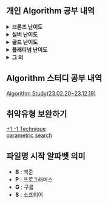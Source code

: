 ## 개인 Algorithm 공부 내역
<details>
<summary> <b>브론즈 난이도</b> </summary>

|                                    문제명(링크)                                     | 난이도 |           유형           |                           비고                           |
|:------------------------------------------------------------------------------:|:---:|:----------------------:|:------------------------------------------------------:|
|              [최대공약수와 최소공배수](https://www.acmicpc.net/problem/2609)              | B1  |           수학           |      [대회 문제](https://www.acmicpc.net/category/74)      |
|                   [평균](https://www.acmicpc.net/problem/1546)                   | B1  |        수학, 사칙연산        |                                                        |
|             [Slice String](https://www.acmicpc.net/problem/30034)              | B1  |     구현, 자료 구조, 문자열     | [대회 문제](https://www.acmicpc.net/category/detail/3910)  |
|                 [단어 공부](https://www.acmicpc.net/problem/1157)                  | B1  |        구현, 문자열         |                                                        |
|              [달팽이는 올라가고 싶다](https://www.acmicpc.net/problem/2869)              | B1  |           수학           |  [대회 문제](https://www.acmicpc.net/category/detail/76)   |
|               [부녀회장이 될테야](https://www.acmicpc.net/problem/2775)                | B1  |       수학, 구현, DP       |                                                        |
|              [소수가 아닌 수 2](https://www.acmicpc.net/problem/29196)               | B1  |        수학, 애드 혹        | [대회 문제](https://www.acmicpc.net/category/detail/3769)  |
|             [3단 초콜릿 아이스크림](https://www.acmicpc.net/problem/28255)              | B1  |        구현, 문자열         | [대회 문제](https://www.acmicpc.net/category/detail/3610)  |
|                  [컵홀더](https://www.acmicpc.net/problem/2810)                   | B1  |      구현, 그리디, 문자열      |  [대회 문제](https://www.acmicpc.net/category/detail/71)   |
|                 [팰린드롬수](https://www.acmicpc.net/problem/1259)                  | B1  |        구현, 문자열         | [대회 문제](https://www.acmicpc.net/category/detail/1142)  |
|          [Odd Man Out (Small)](https://www.acmicpc.net/problem/12595)          | B1  |  자료 구조, 해시를 사용한 집합과 맵  | [대회 문제](https://www.acmicpc.net/category/detail/1698)  |
|              [Stump Speech](https://www.acmicpc.net/problem/5195)              | B1  |        구현, 문자열         |  [대회 문제](https://www.acmicpc.net/category/detail/442)  |
|                   [뚊](https://www.acmicpc.net/problem/11383)                   | B1  |        구현, 문자열         | [대회 문제](https://www.acmicpc.net/category/detail/1406)  |
|              [한조서열정리하고옴ㅋㅋ](https://www.acmicpc.net/problem/14659)              | B1  |          그리디           |     [대회 문제](https://www.acmicpc.net/problem/14659)     |
|            [Favorite Number](https://www.acmicpc.net/problem/10570)            | B1  |           구현           |     [대회 문제](https://www.acmicpc.net/category/808)      |
|               [FizzBuzz](https://www.acmicpc.net/problem/28702)                | B1  |           구현           | [대회 문제](https://www.acmicpc.net/category/detail/3707)  |
|                [Hashing](https://www.acmicpc.net/problem/15829)                | B2  |      구현, 문자열, 해싱       |     [대회 문제](https://www.acmicpc.net/category/701)      |
|                 [OX 퀴즈](https://www.acmicpc.net/problem/8958)                  | B2  |        구현, 문자열         | [대회 문제](https://www.acmicpc.net/category/detail/1067)  |
|           [Union Maplestory](https://www.acmicpc.net/problem/28455)            | B2  |         구현, 정렬         | [대회 문제](https://www.acmicpc.net/category/detail/3675)  |
|                 [TV 크기](https://www.acmicpc.net/problem/1297)                  | B2  |     기하학, 피타고라스 정리      |                                                        |
|                 [단어의 개수](https://www.acmicpc.net/problem/1152)                 | B2  |        구현, 문자열         |                                                        |
|                  [거스름돈](https://www.acmicpc.net/problem/5585)                  | B2  |          그리디           |  [대회 문제](https://www.acmicpc.net/category/detail/553)  |
|               [럭키 스트레이트](https://www.acmicpc.net/problem/18406)                | B2  |        구현, 문자열         |                                                        |
|                 [모스 부호](https://www.acmicpc.net/problem/29701)                 | B2  |   구현, 자료 구조, 문자열, 해시   | [대회 문제](https://www.acmicpc.net/category/detail/3867)  |
|                 [문자열 반복](https://www.acmicpc.net/problem/2675)                 | B2  |        구현, 문자열         |   [대회 문제](https://www.acmicpc.net/category/detail/5)   |
|                   [벌집](https://www.acmicpc.net/problem/2292)                   | B2  |           수학           | [대회 문제](https://www.acmicpc.net/category/detail/1089)  |
|                  [분해합](https://www.acmicpc.net/problem/2231)                   | B2  |         완전 탐색          | [대회 문제](https://www.acmicpc.net/category/detail/1067)  |
|                  [블랙잭](https://www.acmicpc.net/problem/2798)                   | B2  |         완전 탐색          |  [대회 문제](https://www.acmicpc.net/category/detail/73)   |
|                   [상수](https://www.acmicpc.net/problem/2908)                   | B2  |         수학, 구현         |  [대회 문제](https://www.acmicpc.net/category/detail/85)   |
|                 [소수 찾기](https://www.acmicpc.net/problem/1978)                  | B2  |     수학, 정수론, 소수 판정     |                                                        |
|                 [숫자의 갯수](https://www.acmicpc.net/problem/2577)                 | B2  |      수학, 구현, 사칙연산      |      [대회 문제](https://www.acmicpc.net/category/70)      |
|                 [시험 감독](https://www.acmicpc.net/problem/13458)                 | B2  |        수학, 사칙연산        |                                                        |
|                [알파벳 찾기](https://www.acmicpc.net/problem/10809)                 | B2  |        구현, 문자열         |                                                        |
|               [점심시간 레이스](https://www.acmicpc.net/problem/28236)                | B2  |        수학, 사칙연산        | [대회 문제](https://www.acmicpc.net/category/detail/3608)  |
|                 [Взлет](https://www.acmicpc.net/problem/29538)                 | B2  |        수학, 사칙연산        | [대회 문제](https://www.acmicpc.net/category/detail/3825)  |
|                 [기념일 1](https://www.acmicpc.net/problem/10420)                 | B2  |  수학, 구현, 사칙연산, 시뮬레이션   |     [대회 문제](https://www.acmicpc.net/category/688)      |
|                [ZOAC 2](https://www.acmicpc.net/problem/18238)                 | B2  |      구현, 그리디, 문자열      | [대회 문제](https://www.acmicpc.net/category/detail/2141)  |
|                [ACM 호텔](https://www.acmicpc.net/problem/10250)                 | B3  |      수학, 구현, 사칙연산      | [대회 문제](https://www.acmicpc.net/category/detail/1283)  |
|              [Since 1973](https://www.acmicpc.net/problem/28135)               | B3  |      수학, 구현, 사칙연산      |     [대회 문제](https://www.acmicpc.net/category/848)      |
|                  [최댓값](https://www.acmicpc.net/problem/2562)                   | B3  |           구현           |      [대회 문제](https://www.acmicpc.net/category/68)      |
|                [Фигурки](https://www.acmicpc.net/problem/29029)                | B3  |        구현, 그리디         |     [대회 문제](https://www.acmicpc.net/category/892)      |
|                 [네 번째 점](https://www.acmicpc.net/problem/3009)                 | B3  |        구현, 기하학         |     [대회 문제](https://www.acmicpc.net/category/100)      |
|              [첨탑 밀어서 부수기](https://www.acmicpc.net/problem/28014)               | B3  |          그리디           |     [대회 문제](https://www.acmicpc.net/category/844)      |
|                 [브실혜성](https://www.acmicpc.net/problem/29722)                  | B3  |         수학, 구현         | [대회 문제](https://www.acmicpc.net/category/detail/3876)  |
|                [삼각형과 세 변](https://www.acmicpc.net/problem/5073)                | B3  |      수학, 구현, 기하학       |  [대회 문제](https://www.acmicpc.net/category/detail/445)  |
|               [세탁소 사장 동혁](https://www.acmicpc.net/problem/2720)                | B3  |     수학, 그리디, 사칙연산      |  [대회 문제](https://www.acmicpc.net/category/detail/10)   |
|               [직사각형에서 탈출](https://www.acmicpc.net/problem/1085)                | B3  |        수학, 기하학         |                                                        |
|                 [직각삼각형](https://www.acmicpc.net/problem/4153)                  | B3  |     수학, 기하학, 피타고라스     |  [대회 문제](https://www.acmicpc.net/category/detail/475)  |
|                [최소, 최대](https://www.acmicpc.net/problem/10818)                 | B3  |         수학, 구현         |                                                        |
|                [최장 스트릭](https://www.acmicpc.net/problem/29752)                 | B3  |           구현           |     [대회 문제](https://www.acmicpc.net/category/209)      |
|                 [택시 기하학](https://www.acmicpc.net/problem/3053)                 | B3  |        수학, 기하학         |  [대회 문제](https://www.acmicpc.net/category/detail/108)  |
|              [팰린드롬인지 확인하기](https://www.acmicpc.net/problem/10988)              | B3  |        구현, 문자열         |                                                        |
|              [Relocation](https://www.acmicpc.net/problem/31052)               | B3  |           구현           | [대회 문제](https://www.acmicpc.net/category/detail/4082)  |
|            [Шкаф для обуви](https://www.acmicpc.net/problem/28939)             | B3  |        수학, 사칙연산        |     [대회 문제](https://www.acmicpc.net/category/888)      |
|         [Разрезание заготовки](https://www.acmicpc.net/problem/29648)          | B3  |  수학, 완전 탐색, 기하학, 사칙연산  | [대회 문제](https://www.acmicpc.net/category/detail/3847)  |
|       [Fatigue-Fighting Vacation](https://www.acmicpc.net/problem/29991)       | B3  |       구현, 시뮬레이션        | [대회 문제](https://www.acmicpc.net/category/detail/3902)  |
|              [Wybór zadań](https://www.acmicpc.net/problem/26676)              | B3  |        구현, 문자열         | [대회 문제](https://www.acmicpc.net/category/detail/3310)  |
|            [Пилтовер и Заун](https://www.acmicpc.net/problem/28598)            | B3  |   수학, 사칙연산, 많은 조건 분기   |     [대회 문제](https://www.acmicpc.net/category/873)      |
|                [Домино](https://www.acmicpc.net/problem/28640)                 | B3  |        구현, 문자열         |     [대회 문제](https://www.acmicpc.net/category/874)      |
|           [Стандарты времени](https://www.acmicpc.net/problem/29657)           | B3  |        수학, 사칙연산        | [대회 문제](https://www.acmicpc.net/category/detail/3849)  |
|                [주사위 게임](https://www.acmicpc.net/problem/10103)                 | B3  |  수학, 구현, 사칙연산, 시뮬레이션   | [대회 문제](https://www.acmicpc.net/category/detail/1261)  |
|                 [웰컴 키트](https://www.acmicpc.net/problem/30802)                 | B3  |      수학, 구현, 사칙연산      | [대회 문제](https://www.acmicpc.net/category/detail/1003)  |
|                [DKSH 찾기](https://www.acmicpc.net/problem/29766)                | B4  |        구현, 문자열         | [대회 문제](https://www.acmicpc.net/category/detail/3869)  |
|               [Archivist](https://www.acmicpc.net/problem/28454)               | B4  |           구현           | [대회 문제](https://www.acmicpc.net/category/detail/2348)  |
|           [Goodbye, Code Jam](https://www.acmicpc.net/problem/29738)           | B4  |           구현           | [대회 문제](https://www.acmicpc.net/category/detail/3876)  |
|                  [모비스](https://www.acmicpc.net/problem/28074)                  | B4  |        구현, 문자열         |     [대회 문제](https://www.acmicpc.net/category/846)      |
|        [Рождественская лотерея](https://www.acmicpc.net/problem/29683)         | B4  |        수학, 사칙연산        |     [대회 문제](https://www.acmicpc.net/category/924)      |
|               [Oddities](https://www.acmicpc.net/problem/10480)                | B4  |      수학, 구현, 사칙연산      | [대회 문제](https://www.acmicpc.net/category/detail/1308)  |
|            [Previous Level](https://www.acmicpc.net/problem/28453)             | B4  |      구현, 많은 조건 분기      | [대회 문제](https://www.acmicpc.net/category/detail/3675)  |
|              [Rust Study](https://www.acmicpc.net/problem/30033)               | B4  |           구현           | [대회 문제](https://www.acmicpc.net/category/detail/3910)  |
|                 [Файлы](https://www.acmicpc.net/problem/29546)                 | B4  |        구현, 문자열         | [대회 문제](https://www.acmicpc.net/category/detail/3827)  |
|      [Advance to Taoyuan Regional](https://www.acmicpc.net/problem/30319)      | B4  |      수학, 구현, 사칙연산      | [대회 문제](https://www.acmicpc.net/category/detail/3989)  |
|               [공백 없는 A+B](https://www.acmicpc.net/problem/15873)               | B4  |   수학, 사칙연산, 많은 조건 분기   |                                                        |
|                [Поп-ит](https://www.acmicpc.net/problem/30585)                 | B4  |        구현, 문자열         | [대회 문제](https://www.acmicpc.net/category/detail/4023)  |
|       [Amusement Park Adventure](https://www.acmicpc.net/problem/29986)        | B4  |           구현           | [대회 문제](https://www.acmicpc.net/category/detail/3902)  |
|            [Торговый центр](https://www.acmicpc.net/problem/28648)             | B4  |      수학, 구현, 사칙연산      |     [대회 문제](https://www.acmicpc.net/category/875)      |
|                  [별 찍기](https://www.acmicpc.net/problem/2439)                  | B4  |           구현           |                                                        |
|         [gahui and sousenkyo 3](https://www.acmicpc.net/problem/30793)         | B4  |      수학, 구현, 사칙연산      | [대회 문제](https://www.acmicpc.net/category/detail/4069)  |
|            [브실이와 친구가 되고 싶어](https://www.acmicpc.net/problem/29736)             | B4  |      수학, 구현, 사칙연산      | [대회 문제](https://www.acmicpc.net/category/detail/3876)  |
|         [gahui and sousenkyo 1](https://www.acmicpc.net/problem/30791)         | B4  |           구현           | [대회 문제](https://www.acmicpc.net/category/detail/4069)) |
|                [삼각형 외우기](https://www.acmicpc.net/problem/10101)                | B4  |        구현, 기하학         | [대회 문제](https://www.acmicpc.net/category/detail/1261)  |
|                 [숫자의 합](https://www.acmicpc.net/problem/11720)                 | B4  |      수학, 구현, 문자열       |                                                        |
|                [알파벳 갯수](https://www.acmicpc.net/problem/10808)                 | B4  |        구현, 문자열         |                                                        |
|                [인공지능 시계](https://www.acmicpc.net/problem/2530)                 | B4  |        수학, 사칙연산        |      [대회 문제](https://www.acmicpc.net/category/58)      |
|             [Triple Sevens](https://www.acmicpc.net/problem/31518)             | B4  |           구현           |     [대회 문제](https://www.acmicpc.net/category/1019)     |
|               [Cornhole](https://www.acmicpc.net/problem/27855)                | B4  |      수학, 구현, 사칙연산      | [대회 문제](https://www.acmicpc.net/category/detail/3555)  |
|               [치즈버거 만들기](https://www.acmicpc.net/problem/30017)                | B4  |      수학, 구현, 사칙연산      |     [대회 문제](https://www.acmicpc.net/category/943)      |
|         [Fold the Paper Nicely](https://www.acmicpc.net/problem/26340)         | B4  |      수학, 구현, 사칙연산      | [대회 문제](https://www.acmicpc.net/category/detail/3267)  |
|                [Periods](https://www.acmicpc.net/problem/26560)                | B4  |          문자열           |     [대회 문제](https://www.acmicpc.net/category/786)      |
|                  [시계탑](https://www.acmicpc.net/problem/31561)                  | B4  |        수학, 사칙연산        | [대회 문제](https://www.acmicpc.net/category/detail/4171)  |
|           [Äpplen och päron](https://www.acmicpc.net/problem/21354)            | B4  |      수학, 구현, 사칙연산      |     [대회 문제](https://www.acmicpc.net/category/523)      |
|        [Good Coin Denomination](https://www.acmicpc.net/problem/26350)         | B4  |           구현           | [대회 문제](https://www.acmicpc.net/category/detail/3268)  |
|      [現れている数字 (Appearing Numbers)](https://www.acmicpc.net/problem/31609)      | B4  |           구현           | [대회 문제](https://www.acmicpc.net/category/detail/4174)  |
|          [画数数え (Stroke Count)](https://www.acmicpc.net/problem/31612)          | B4  |     수학, 문자열, 사칙연산      | [대회 문제](https://www.acmicpc.net/category/detail/4174)  |
|        [揃った文字 (Matched Letters)](https://www.acmicpc.net/problem/31616)        | B4  |        구현, 문자열         | [대회 문제](https://www.acmicpc.net/category/detail/4174)  |
|        [三連続 (Three Consecutive)](https://www.acmicpc.net/problem/31636)        | B4  |        구현, 문자열         | [대회 문제](https://www.acmicpc.net/category/detail/4178)  |
|              [Sticky Keys](https://www.acmicpc.net/problem/31656)              | B4  |        구현, 문자열         | [대회 문제](https://www.acmicpc.net/category/detail/4183)  |
|          [和の判定 (Sum Checker)](https://www.acmicpc.net/problem/31607)           | B4  |        수학, 사칙연산        | [대회 문제](https://www.acmicpc.net/category/detail/4174)  |
|               [桁 (Digit)](https://www.acmicpc.net/problem/31615)               | B4  |        수학, 사칙연산        | [대회 문제](https://www.acmicpc.net/category/detail/4174)  |
|                [Комната](https://www.acmicpc.net/problem/27245)                | B4  |        수학, 사칙연산        | [대회 문제](https://www.acmicpc.net/category/detail/3454)  |
|             [Sun and Moon](https://www.acmicpc.net/problem/27590)              | B4  | 구현, 브루트포스 알고리즘, 시뮬레이션  | [대회 문제](https://www.acmicpc.net/category/detail/3516)  |
|              [Rain Diary](https://www.acmicpc.net/problem/27182)               | B4  |        수학, 사칙연산        | [대회 문제](https://www.acmicpc.net/category/detail/3445)  |
|            [Любитель нулей](https://www.acmicpc.net/problem/27257)             | B4  |   수학, 구현, 문자열, 사칙연산    | [대회 문제](https://www.acmicpc.net/category/detail/3457)  |
|             [Poziome serca](https://www.acmicpc.net/problem/26772)             | B4  |           구현           |     [대회 문제](https://www.acmicpc.net/category/719)      |
|              [Vowel Count](https://www.acmicpc.net/problem/26314)              | B4  |        구현, 문자열         | [대회 문제](https://www.acmicpc.net/category/detail/3265)  |
|                [특별한 가지](https://www.acmicpc.net/problem/31668)                 | B4  |        수학, 사칙연산        | [대회 문제](https://www.acmicpc.net/category/detail/4188)  |
|           [SciComLove (2024)](https://www.acmicpc.net/problem/31746)           | B4  |        구현, 문자열         | [대회 문제](https://www.acmicpc.net/category/detail/4193)  |
|             [Deliv-e-droid](https://www.acmicpc.net/problem/28248)             | B4  |      수학, 구현, 사칙연산      | [대회 문제](https://www.acmicpc.net/category/detail/3615)  |
|           [Граничные клетки](https://www.acmicpc.net/problem/27213)            | B4  |        수학, 사칙연산        | [대회 문제](https://www.acmicpc.net/category/detail/3448)  |
|              [Greetings!](https://www.acmicpc.net/problem/17548)               | B4  |        구현, 문자열         | [대회 문제](https://www.acmicpc.net/category/detail/2066)  |
|             [가희와 클럽 오디션 1](https://www.acmicpc.net/problem/30794)              | B4  |   수학, 구현, 문자열, 사칙연산    | [대회 문제](https://www.acmicpc.net/category/detail/4069)  |
|               [Gömda ord](https://www.acmicpc.net/problem/24196)               | B4  |        구현, 문자열         |     [대회 문제](https://www.acmicpc.net/category/632)      |
|               [Shipping](https://www.acmicpc.net/problem/26530)                | B4  |      수학, 구현, 사칙연산      |     [대회 문제](https://www.acmicpc.net/category/784)      |
|              [Big Number](https://www.acmicpc.net/problem/26495)               | B4  |           구현           |     [대회 문제](https://www.acmicpc.net/category/785)      |
|           [Zagubiona litera](https://www.acmicpc.net/problem/26731)            | B4  |        구현, 문자열         |     [대회 문제](https://www.acmicpc.net/category/717)      |
|              [Absolutely](https://www.acmicpc.net/problem/26500)               | B4  |        수학, 사칙연산        |     [대회 문제](https://www.acmicpc.net/category/783)      |
|            [Triangle Height](https://www.acmicpc.net/problem/26592)            | B4  |        수학, 사칙연산        |     [대회 문제](https://www.acmicpc.net/category/787)      |
|               [RICE SACK](https://www.acmicpc.net/problem/9699)                | B4  |           구현           | [대회 문제](https://www.acmicpc.net/category/detail/1193)  |
|            [Buying in Bulk](https://www.acmicpc.net/problem/26332)             | B4  |        수학, 사칙연산        | [대회 문제](https://www.acmicpc.net/category/detail/3266)  |
|           [Сравнение комнат](https://www.acmicpc.net/problem/27267)            | B4  |        수학, 사칙연산        | [대회 문제](https://www.acmicpc.net/category/detail/3459)  |
|         [Corona Virus Testing](https://www.acmicpc.net/problem/25828)          | B4  |        수학, 사칙연산        | [대회 문제](https://www.acmicpc.net/category/detail/3205)  |
|                 [Area](https://www.acmicpc.net/problem/28490)                  | B4  |      수학, 구현, 사칙연산      | [대회 문제](https://www.acmicpc.net/category/detail/3640)  |
|               [Skarpetki](https://www.acmicpc.net/problem/26742)               | B4  |   수학, 구현, 문자열, 사칙연산    |     [대회 문제](https://www.acmicpc.net/category/717)      |
|             [Большой удой](https://www.acmicpc.net/problem/26057)              | B4  |        수학, 사칙연산        | [대회 문제](https://www.acmicpc.net/category/detail/3226)  |
|                 [Acres](https://www.acmicpc.net/problem/26532)                 | B4  |        수학, 사칙연산        |     [대회 문제](https://www.acmicpc.net/category/784)      |
|              [Majestic 10](https://www.acmicpc.net/problem/25893)              | B4  |      수학, 구현, 사칙연산      | [대회 문제](https://www.acmicpc.net/category/detail/3213)  |
|            [Find the Twins](https://www.acmicpc.net/problem/25932)             | B4  |           구현           | [대회 문제](https://www.acmicpc.net/category/detail/3216)  |
|                 [Pizza](https://www.acmicpc.net/problem/26566)                 | B4  |     수학, 기하학, 사칙연산      |     [대회 문제](https://www.acmicpc.net/category/786)      |
|                [Hurra!](https://www.acmicpc.net/problem/26767)                 | B4  |      수학, 구현, 사칙연산      |     [대회 문제](https://www.acmicpc.net/category/719)      |
|          [末尾の文字 (Last Letter)](https://www.acmicpc.net/problem/27541)          | B4  |        구현, 문자열         | [대회 문제](https://www.acmicpc.net/category/detail/3500)  |
|                [글로벌 포닉스](https://www.acmicpc.net/problem/31775)                | B4  |        구현, 문자열         |     [대회 문제](https://www.acmicpc.net/category/1031)     |
|             [Electric Bill](https://www.acmicpc.net/problem/25881)             | B4  |        수학, 사칙연산        | [대회 문제](https://www.acmicpc.net/category/detail/3212)  |
| [Gahui and Soongsil University station](https://www.acmicpc.net/problem/27880) | B4  |   수학, 구현, 문자열, 사칙연산    | [대회 문제](https://www.acmicpc.net/category/detail/3565)  |
|            [Простая задача](https://www.acmicpc.net/problem/22155)             | B4  |           구현           | [대회 문제](https://www.acmicpc.net/category/detail/2600)  |
|              [Wynik meczu](https://www.acmicpc.net/problem/26736)              | B4  |        구현, 문자열         |     [대회 문제](https://www.acmicpc.net/category/717)      |
|                 [H4x0r](https://www.acmicpc.net/problem/26768)                 | B4  |        구현, 문자열         |     [대회 문제](https://www.acmicpc.net/category/719)      |
|            [Divide the Cash](https://www.acmicpc.net/problem/25858)            | B4  |        수학, 사칙연산        | [대회 문제](https://www.acmicpc.net/category/detail/3210)  |
|            [Миша и негатив](https://www.acmicpc.net/problem/21665)             | B4  |        구현, 문자열         | [대회 문제](https://www.acmicpc.net/category/detail/2525)  |
|               [학번을 찾아줘!](https://www.acmicpc.net/problem/29807)                | B4  |      수학, 구현, 사칙연산      |     [대회 문제](https://www.acmicpc.net/category/939)      |
|            [Lots of Liquid](https://www.acmicpc.net/problem/25991)             | B4  |        수학, 사칙연산        | [대회 문제](https://www.acmicpc.net/category/detail/3221)  |
|               [엘리스 트랙 매칭](https://www.acmicpc.net/problem/31428)               | B4  |        구현, 문자열         | [대회 문제](https://www.acmicpc.net/category/detail/4149)  |
|                [준영이의 등급](https://www.acmicpc.net/problem/30008)                | B4  | 수학, 구현, 사칙연산, 많은 조건 분기 |     [대회 문제](https://www.acmicpc.net/category/963)      |
|             [유치원생 파댕이 돌보기](https://www.acmicpc.net/problem/30979)              | B4  |        수학, 사칙연산        | [대회 문제](https://www.acmicpc.net/category/detail/4075)  |
|            [Случай с игрой](https://www.acmicpc.net/problem/29267)             | B4  |  수학, 구현, 사칙연산, 시뮬레이션   | [대회 문제](https://www.acmicpc.net/category/detail/3773)  |
|                  [재수강](https://www.acmicpc.net/problem/31822)                  | B4  |        구현, 문자열         |     [대회 문제](https://www.acmicpc.net/category/1034)     |
|              [Rulltrappa](https://www.acmicpc.net/problem/20867)               | B4  |        수학, 사칙연산        |     [대회 문제](https://www.acmicpc.net/category/516)      |
|        [The Merchant of Venice](https://www.acmicpc.net/problem/13496)         | B4  |      수학, 구현, 사칙연산      | [대회 문제](https://www.acmicpc.net/category/detail/1539)  |
|                [ГРАДИНА](https://www.acmicpc.net/problem/24294)                | B4  |        수학, 사칙연산        |     [대회 문제](https://www.acmicpc.net/category/642)      |
|              [Simple Sum](https://www.acmicpc.net/problem/26531)               | B4  |      수학, 구현, 사칙연산      |     [대회 문제](https://www.acmicpc.net/category/784)      |
|                [학식 사주기](https://www.acmicpc.net/problem/31821)                 | B4  |           구현           |     [대회 문제](https://www.acmicpc.net/category/1034)     |
|             [Алекс и стейк](https://www.acmicpc.net/problem/29283)             | B4  |        수학, 사칙연산        | [대회 문제](https://www.acmicpc.net/category/detail/3777)  |
|                 [홀짝홀짝](https://www.acmicpc.net/problem/31867)                  | B4  |      수학, 구현, 문자열       |     [대회 문제](https://www.acmicpc.net/category/1036)     |
|              [Final Price](https://www.acmicpc.net/problem/28224)              | B4  |        수학, 사칙연산        | [대회 문제](https://www.acmicpc.net/category/detail/3607)  |
|       [Easy-to-Solve Expressions](https://www.acmicpc.net/problem/25784)       | B4  |      수학, 구현, 사칙연산      | [대회 문제](https://www.acmicpc.net/category/detail/3202)  |
|             [Quadrilateral](https://www.acmicpc.net/problem/10188)             | B4  |           구현           |  [대회 문제](https://www.acmicpc.net/category/detail/782)  |
|                [Betting](https://www.acmicpc.net/problem/24751)                | B4  |        수학, 사칙연산        | [대회 문제](https://www.acmicpc.net/category/detail/3061)  |
|         [Basketball One-on-One](https://www.acmicpc.net/problem/18198)         | B4  |        구현, 문자열         | [대회 문제](https://www.acmicpc.net/category/detail/2136)  |
|          [A Hero Named Magnus](https://www.acmicpc.net/problem/31134)          | B4  |        수학, 사칙연산        | [대회 문제](https://www.acmicpc.net/category/detail/4101)  |
|               [체스 초보 브실이](https://www.acmicpc.net/problem/29725)               | B4  |           구현           | [대회 문제](https://www.acmicpc.net/category/detail/3876)  |
|             [Betygsättning](https://www.acmicpc.net/problem/20839)             | B4  |      구현, 많은 조건 분기      |     [대회 문제](https://www.acmicpc.net/category/515)      |
|              [그게 무슨 코드니..](https://www.acmicpc.net/problem/31495)              | B4  |        구현, 문자열         | [대회 문제](https://www.acmicpc.net/category/detail/4154)  |
|         [Last Factorial Digit](https://www.acmicpc.net/problem/31048)          | B4  |        수학, 사칙연산        | [대회 문제](https://www.acmicpc.net/category/detail/4082)  |
|           [The Walking Adam](https://www.acmicpc.net/problem/18698)            | B4  |        구현, 문자열         | [대회 문제](https://www.acmicpc.net/category/detail/2189)  |
|             [SMS from MCHS](https://www.acmicpc.net/problem/21638)             | B4  |           구현           | [대회 문제](https://www.acmicpc.net/category/detail/2522)  |
|        [Communication Channels](https://www.acmicpc.net/problem/11121)         | B4  |        구현, 문자열         | [대회 문제](https://www.acmicpc.net/category/detail/1376)  |
|               [특별한 작은 분수](https://www.acmicpc.net/problem/27890)               | B4  |      수학, 구현, 사칙연산      | [대회 문제](https://www.acmicpc.net/category/detail/3562)  |
|           [Counting Clauses](https://www.acmicpc.net/problem/17903)            | B4  |           구현           | [대회 문제](https://www.acmicpc.net/category/detail/2103)  |
|                 [지폐 세기](https://www.acmicpc.net/problem/30031)                 | B4  |      수학, 구현, 사칙연산      |     [대회 문제](https://www.acmicpc.net/category/943)      |
|                 [Kuber](https://www.acmicpc.net/problem/20833)                 | B4  |      수학, 구현, 사칙연산      |     [대회 문제](https://www.acmicpc.net/category/515)      |
|            [2023은 무엇이 특별할까?](https://www.acmicpc.net/problem/31090)            | B4  |      수학, 구현, 사칙연산      | [대회 문제](https://www.acmicpc.net/category/detail/4089)  |
|           [안밖? 밖안? 계단? 역계단?](https://www.acmicpc.net/problem/28290)            | B4  |      구현, 많은 조건 분기      | [대회 문제](https://www.acmicpc.net/category/detail/3614)  |
|                 [A+B-C](https://www.acmicpc.net/problem/31403)                 | B4  |     수학, 문자열, 사칙연산      |     [대회 문제](https://www.acmicpc.net/category/1016)     |
|                  [등교](https://www.acmicpc.net/problem/31962)                   | B4  |      수학, 구현, 사칙연산      |     [대회 문제](https://www.acmicpc.net/category/1038)     |
|                 [강당 대관](https://www.acmicpc.net/problem/31994)                 | B4  |           구현           |     [대회 문제](https://www.acmicpc.net/category/1041)     |
|                  [주사위](https://www.acmicpc.net/problem/9295)                   | B4  |      수학, 구현, 사칙연산      | [대회 문제](https://www.acmicpc.net/category/detail/1152)  |
|             [체육은 수학과목 입니다](https://www.acmicpc.net/problem/32025)              | B4  |     수학, 기하학, 사칙연산      | [대회 문제](https://www.acmicpc.net/category/detail/4252)  |
|                [A+B -7](https://www.acmicpc.net/problem/11021)                 | B5  |      수학, 구현, 사칙연산      |                                                        |
|                  [AxB](https://www.acmicpc.net/problem/10998)                  | B5  |      수학, 구현, 사칙연산      |                                                        |
|                [두 수 비교하기](https://www.acmicpc.net/problem/1330)                | B5  |           구현           |                                                        |
|               [2023 밈 투표](https://www.acmicpc.net/problem/29731)               | B5  |        구현, 문자열         | [대회 문제](https://www.acmicpc.net/category/detail/3876)  |
|                [A+B -4](https://www.acmicpc.net/problem/10951)                 | B5  |      수학, 구현, 사칙연산      |                                                        |
|                  [A+B](https://www.acmicpc.net/problem/1000)                   | B5  |      수학, 구현, 사칙연산      |                                                        |
|                  [A-B](https://www.acmicpc.net/problem/1001)                   | B5  |      수학, 구현, 사칙연산      |                                                        |
|                  [A/B](https://www.acmicpc.net/problem/1008)                   | B5  |      수학, 구현, 사칙연산      |                                                        |
|                [Lucky 7](https://www.acmicpc.net/problem/30224)                | B5  |         수학, 구현         | [대회 문제](https://www.acmicpc.net/category/detail/3975)  |
|                 [Pups](https://www.acmicpc.net/problem/26575)                  | B5  |        수학, 사칙연산        |     [대회 문제](https://www.acmicpc.net/category/787)      |
|           [Welcome to SMUPC!](https://www.acmicpc.net/problem/29699)           | B5  |   수학, 구현, 문자열, 사칙연산    | [대회 문제](https://www.acmicpc.net/category/detail/3867)  |
|                  [검증 수](https://www.acmicpc.net/problem/2475)                  | B5  |      수학, 구현, 사칙연산      |      [대회 문제](https://www.acmicpc.net/category/62)      |
|               [X보다 작은 수](https://www.acmicpc.net/problem/10871)                | B5  |           구현           |                                                        |
|                  [삼각형](https://www.acmicpc.net/problem/29751)                  | B5  |     수학, 기하학, 사칙연산      |     [대회 문제](https://www.acmicpc.net/category/209)      |
|                  [세금](https://www.acmicpc.net/problem/20492)                   | B5  |        수학, 사칙연산        | [대회 문제](https://www.acmicpc.net/category/detail/2376)  |
|                [세제곱의 합](https://www.acmicpc.net/problem/28701)                 | B5  |      수학, 구현, 사칙연산      | [대회 문제](https://www.acmicpc.net/category/detail/3707)  |
|          [조별과제를 하려는데 조장이 사라졌다](https://www.acmicpc.net/problem/15727)          | B5  |        수학, 사칙연산        |     [대회 문제](https://www.acmicpc.net/category/789)      |
|              [코드마스터 2023](https://www.acmicpc.net/problem/28235)               | B5  |           구현           | [대회 문제](https://www.acmicpc.net/category/detail/3608)  |
|                  [학점계산](https://www.acmicpc.net/problem/2754)                  | B5  |        구현, 문자열         |                                                        |
|                 [행렬 덧셈](https://www.acmicpc.net/problem/2738)                  | B5  |         수학, 구현         |                                                        |
|              [果物 (Fruit)](https://www.acmicpc.net/problem/31606)               | B5  |        수학, 사칙연산        |  대회 문제](https://www.acmicpc.net/category/detail/4174)  |
|         [飴の袋詰め (Drops Packing)](https://www.acmicpc.net/problem/31610)         | B5  |        수학, 사칙연산        |  대회 문제](https://www.acmicpc.net/category/detail/4174)  |
|             [火曜日 (Tuesday)](https://www.acmicpc.net/problem/31611)             | B5  |      수학, 구현, 사칙연산      |  대회 문제](https://www.acmicpc.net/category/detail/4174)  |
|              [分 (Minutes)](https://www.acmicpc.net/problem/31614)              | B5  |        수학, 사칙연산        |  대회 문제](https://www.acmicpc.net/category/detail/4174)  |
|       [ハミング距離 (Hamming Distance)](https://www.acmicpc.net/problem/31608)       | B5  |        구현, 문자열         |  대회 문제](https://www.acmicpc.net/category/detail/4174)  |
|            [Adding Trouble](https://www.acmicpc.net/problem/31654)             | B5  |        구현, 문자열         |  대회 문제](https://www.acmicpc.net/category/detail/4183)  |
|            [이 대회는 이제 제 겁니다](https://www.acmicpc.net/problem/31922)             | B5  |        수학, 사칙연산        |     대회 문제](https://www.acmicpc.net/category/1037)      |

</details>

<details>
<summary> <b>실버 난이도</b> </summary>

|                                   문제명(링크)                                    | 난이도 |             유형              |                          비고                           |
|:----------------------------------------------------------------------------:|:---:|:---------------------------:|:-----------------------------------------------------:|
|             [구간 합 구하기 5](https://www.acmicpc.net/problem/11660)              | S1  |          DP, 누적 합           |                                                       |
|                  [곱셈](https://www.acmicpc.net/problem/1629)                  | S1  |          수학, 분할 정복          |                                                       |
|               [1로 만들기2](https://www.acmicpc.net/problem/12852)               | S1  |          DP, Graph          |                                                       |
|                  [Z](https://www.acmicpc.net/problem/1074)                   | S1  |          분할 정복, 재귀          |                                                       |
|                 [INK](https://www.acmicpc.net/problem/30036)                 | S1  |          구현, 시뮬레이션          | [대회 문제](https://www.acmicpc.net/category/detail/3910) |
|               [단지번호붙이기](https://www.acmicpc.net/problem/2667)                | S1  |        그래프, DFS, BFS        |     [대회 문제](https://www.acmicpc.net/category/82)      |
|                [미로 탐색](https://www.acmicpc.net/problem/2178)                 | S1  |          그래프, BFS           |                                                       |
|              [블랙홀과 소행성](https://www.acmicpc.net/problem/29755)               | S1  |          정렬, 이분 탐색          |     [대회 문제](https://www.acmicpc.net/category/209)     |
| [세상에는 많은 유튜버가 있고, 그중에서 버츄얼 유튜버도 존재한다](https://www.acmicpc.net/problem/29754) | S1  |        구현, 자료 구조, 해시        |     [대회 문제](https://www.acmicpc.net/category/209)     |
|                 [숨바꼭질](https://www.acmicpc.net/problem/1697)                 | S1  |          그래프, BFS           |     [대회 문제](https://www.acmicpc.net/category/162)     |
|               [쉬운 계단 수](https://www.acmicpc.net/problem/10844)               | S1  |             DP              |                                                       |
|              [연산자 끼워넣기](https://www.acmicpc.net/problem/14888)               | S1  |         완전 탐색, 백트래킹         |                                                       |
|            [오늘은 OS 숙제 제출일](https://www.acmicpc.net/problem/2730)             | S1  |     구현, 문자열, 완전 탐색, 파싱      |  [대회 문제](https://www.acmicpc.net/category/detail/11)  |
|                [정수 삼각형](https://www.acmicpc.net/problem/1932)                | S1  |             DP              |     [대회 문제](https://www.acmicpc.net/category/570)     |
|              [카드 합체 놀이](https://www.acmicpc.net/problem/15903)               | S1  |     자료 구조, 그리디, 우선순위 큐      | [대회 문제](https://www.acmicpc.net/category/detail/1891) |
|                [포도주 시식](https://www.acmicpc.net/problem/2156)                | S1  |             DP              |                                                       |
|                [회의실 배정](https://www.acmicpc.net/problem/1931)                | S1  |           그리디, 정렬           |                                                       |
|             [플래피 버드 스코어링](https://www.acmicpc.net/problem/26152)             | S1  |            이분 탐색            |     [대회 문제](https://www.acmicpc.net/category/681)     |
|                 [관중석](https://www.acmicpc.net/problem/10166)                 | S1  |      수학, 정수론, 유클리드 호제법      |     [대회 문제](https://www.acmicpc.net/category/302)     |
|              [미적분학 입문하기](https://www.acmicpc.net/problem/21868)              | S1  |          수학, 미적분학           | [대회 문제](https://www.acmicpc.net/category/detail/2559) |
|            [트리 나라 관광 가이드](https://www.acmicpc.net/problem/15805)             | S1  |           그래프, 트리           | [대회 문제](https://www.acmicpc.net/category/detail/1877) |
|              [2-SAT - 1](https://www.acmicpc.net/problem/11277)              | S1  |            완전 탐색            |                                                       |
|              [2-SAT - 2](https://www.acmicpc.net/problem/11278)              | S1  |            완전 탐색            |                                                       |
|                [동전 퍼즐](https://www.acmicpc.net/problem/27921)                | S1  |          완전 탐색, 구현          | [대회 문제](https://www.acmicpc.net/category/detail/3563) |
|                [소셜네트워크](https://www.acmicpc.net/problem/3098)                | S1  |         구현, 그래프 이론          | [대회 문제](https://www.acmicpc.net/category/detail/252)  |
|                [나무 자르기](https://www.acmicpc.net/problem/2805)                | S2  |       이분 탐색, 매개 변수 탐색       |  [대회 문제](https://www.acmicpc.net/category/detail/72)  |
|               [DFS와 BFS](https://www.acmicpc.net/problem/1260)               | S2  |             그래프             |                                                       |
|                [랜선 자르기](https://www.acmicpc.net/problem/1654)                | S2  |        이분탐색, 매개변수 탐색        |                                                       |
|               [마인크래프트](https://www.acmicpc.net/problem/18111)                | S2  |          구현, 완전 탐색          |     [대회 문제](https://www.acmicpc.net/category/693)     |
|               [병사 배치하기](https://www.acmicpc.net/problem/18353)               | S2  |     DP,가장 긴 증가하는 부분 수열      |                                                       |
|               [부분 수열의 합](https://www.acmicpc.net/problem/1182)               | S2  |         완전 탐색, 백트래킹         |                                                       |
|               [색종이 만들기](https://www.acmicpc.net/problem/2630)                | S2  |          분할 정복, 재귀          |     [대회 문제](https://www.acmicpc.net/category/77)      |
|                [스택 수열](https://www.acmicpc.net/problem/1874)                 | S2  |          자료 구조, 스택          |                                                       |
|                 [에디터](https://www.acmicpc.net/problem/1406)                  | S2  |      자료 구조, 스택, 연결리스트       |                                                       |
|              [연결 요소의 개수](https://www.acmicpc.net/problem/11724)              | S2  |        그래프, DFS, BFS        |                                                       |
|                [유기농 배추](https://www.acmicpc.net/problem/1012)                | S2  |        그래프, DFS, BFS        |                                                       |
|                [좌표 압축](https://www.acmicpc.net/problem/18870)                | S2  |          정렬, 좌표 압축          |                                                       |
|               [초콜릿 보관함](https://www.acmicpc.net/problem/28256)               | S2  |      구현, 그래프, 문자열, 정렬       | [대회 문제](https://www.acmicpc.net/category/detail/3610) |
|                [최대 힙](https://www.acmicpc.net/problem/11279)                 | S2  |        자료 구조, 우선순위 큐        |                                                       |
|                 [최소 힙](https://www.acmicpc.net/problem/1927)                 | S2  |        자료 구조, 우선순위 큐        |                                                       |
|              [트리의 부모 찾기](https://www.acmicpc.net/problem/11725)              | S2  |      그래프, 트리, BFS, DFS      |                                                       |
|            [특정 거리의 도시 찾기](https://www.acmicpc.net/problem/18352)             | S2  |   그래프, BFS, 다익스트라, 최단 경로    |                                                       |
|             [RPG 마스터 오명진](https://www.acmicpc.net/problem/22941)             | S2  |             수학              | [대회 문제](https://www.acmicpc.net/category/detail/2746) |
|               [서로소 싫어](https://www.acmicpc.net/problem/30620)                | S2  |        수학, 애득 혹, 정수론        |     [대회 문제](https://www.acmicpc.net/category/996)     |
|                 [세 번쨰](https://www.acmicpc.net/problem/5619)                 | S2  | 수학, 그리디, 완전 탐색, 정렬, 비둘기집 원리 | [대회 문제](https://www.acmicpc.net/category/detail/559)  |
|               [튕기는 볼링공](https://www.acmicpc.net/problem/1876)                | S2  |         수학, 구현, 기하학         | [대회 문제](https://www.acmicpc.net/category/detail/1126) |
|             [Great Pow!](https://www.acmicpc.net/problem/10895)              | S2  |           수학, 정수론           | [대회 문제](https://www.acmicpc.net/category/detail/1359) |
|               [특별한 기술력](https://www.acmicpc.net/problem/31674)               | S2  |      수학, 그리디, 정렬, 애드 혹      | [대회 문제](https://www.acmicpc.net/category/detail/4188) |
|               [플립과 시프트](https://www.acmicpc.net/problem/7347)                | S2  |          수학, 애드 혹           | [대회 문제](https://www.acmicpc.net/category/detail/884)  |
|               [도전 숫자왕](https://www.acmicpc.net/problem/23057)                | S2  |      자료 구조, 완전 탐색. 해시       | [대회 문제](https://www.acmicpc.net/category/detail/2793) |
|                 [품질검사](https://www.acmicpc.net/problem/5600)                 | S2  |             구현              | [대회 문제](https://www.acmicpc.net/category/detail/555)  |
|            [컨벤 데드가 하고싶어요](https://www.acmicpc.net/problem/28450)             | S2  |             DP              | [대회 문제](https://www.acmicpc.net/category/detail/3708) |
|                [1로 만들기](https://www.acmicpc.net/problem/1463)                | S3  |             DP              |                                                       |
|               [2xn 타일링](https://www.acmicpc.net/problem/11726)               | S3  |             DP              |                                                       |
|              [2xn 타일링2](https://www.acmicpc.net/problem/11727)               | S3  |             DP              |                                                       |
|              [1,2,3 더하기](https://www.acmicpc.net/problem/9095)               | S3  |             그리디             | [대회 문제](https://www.acmicpc.net/category/detail/884)  |
|              [N과 M (2)](https://www.acmicpc.net/problem/15650)               | S3  |            백트래킹             |                                                       |
|              [N과 M (5)](https://www.acmicpc.net/problem/15654)               | S3  |            백트래킹             |                                                       |
|                [프린터 큐](https://www.acmicpc.net/problem/1966)                 | S3  |     구현, 자료구조, 시뮬레이션, 큐      |  [대회 문제](https://www.acmicpc.net/category/detail/55)  |
|         [개발자 지망생 구름이의 취업 뽀개기](https://www.acmicpc.net/problem/29155)         | S3  |           그리디, 정렬           | [대회 문제](https://www.acmicpc.net/category/detail/3855) |
|                [계단 오르기](https://www.acmicpc.net/problem/2579)                | S3  |             DP              |     [대회 문제](https://www.acmicpc.net/category/70)      |
|                 [바이러스](https://www.acmicpc.net/problem/2606)                 | S3  |        그래프, DFS, BFS        |     [대회 문제](https://www.acmicpc.net/category/74)      |
|                [소수 구하기](https://www.acmicpc.net/problem/1929)                | S3  |       수학, 정수론, 소수 판정        |                                                       |
|                [수리공 항승](https://www.acmicpc.net/problem/1449)                | S3  |           그리디, 정렬           |                                                       |
|                 [안테나](https://www.acmicpc.net/problem/18310)                 | S3  |         수학, 그리디, 정렬         |                                                       |
|                [어린 왕자](https://www.acmicpc.net/problem/1004)                 | S3  |           수학, 기하학           |                                                       |
|             [재밌는 나머지 연산](https://www.acmicpc.net/problem/28138)              | S3  |       수학, 정수론, 소수 판정        |    [대회 문제](https://www.acmicpc.net/problem/28138)     |
|                  [조합](https://www.acmicpc.net/problem/2407)                  | S3  |       수학, 조합론, 큰 수 연산       |                                                       |
|                  [터렛](https://www.acmicpc.net/problem/1002)                  | S3  |      수학, 기하학, 많은 조건 분기      |                                                       |
|                 [통계학](https://www.acmicpc.net/problem/2108)                  | S3  |         수학, 구현, 정렬          |                                                       |
|                 [퇴사](https://www.acmicpc.net/problem/14501)                  | S3  |          DP, 완전 탐색          |                                                       |
|               [팰린드롬 만들기](https://www.acmicpc.net/problem/1213)               | S3  |        구현, 그리디, 문자열         |                                                       |
|               [피보나치 함수](https://www.acmicpc.net/problem/1003)                | S3  |             DP              |                                                       |
|                [Gecko](https://www.acmicpc.net/problem/9844)                 | S3  |             DP              | [대회 문제](https://www.acmicpc.net/category/detail/1212) |
|            [반짝반짝 빛나는 별가루](https://www.acmicpc.net/problem/30677)             | S3  |           수학, 구현            | [대회 문제](https://www.acmicpc.net/category/detail/4047) |
|                 [01타일](https://www.acmicpc.net/problem/1904)                 | S3  |             DP              |                                                       |
|               [교수가 된 현우](https://www.acmicpc.net/problem/3474)               | S3  |           수학, 정수론           |  [대회 문제](https://www.acmicpc.net/category/detail/39)  |
|           [특별한 케이크 (easy)](https://www.acmicpc.net/problem/31672)            | S3  |          구현, 시뮬레이션          | [대회 문제](https://www.acmicpc.net/category/detail/4188) |
|               [SNUPTI](https://www.acmicpc.net/problem/25624)                | S3  |             구현              |     [대회 문제](https://www.acmicpc.net/category/687)     |
|                  [괄호](https://www.acmicpc.net/problem/9012)                  | S4  |       자료 구조, 문자열, 스택        | [대회 문제](https://www.acmicpc.net/category/detail/1081) |
|              [solved.ac](https://www.acmicpc.net/problem/18110)              | S4  |         수학, 구현, 정렬          |     [대회 문제](https://www.acmicpc.net/category/693)     |
|                 [30](https://www.acmicpc.net/problem/10610)                  | S4  |      수학, 그리디, 정렬, 문자열       | [대회 문제](https://www.acmicpc.net/category/detail/1322) |
|                 [ATM](https://www.acmicpc.net/problem/11399)                 | S4  |           그리디, 정렬           |                                                       |
|                 [국영수](https://www.acmicpc.net/problem/10825)                 | S4  |             정렬              |                                                       |
|               [균형 잡힌 세상](https://www.acmicpc.net/problem/4949)               | S4  |       자료 구조, 문자열, 스택        |                                                       |
|                 [기타줄](https://www.acmicpc.net/problem/1049)                  | S4  |           수학, 그리디           |                                                       |
|           [나는야 포켓몬 마스터 이다솜](https://www.acmicpc.net/problem/1620)            | S4  |          자료 구조, 해시          |                                                       |
|                  [덱](https://www.acmicpc.net/problem/10866)                  | S4  |        구현, 자료 구조, 덱         |                                                       |
|                [동전 0](https://www.acmicpc.net/problem/11047)                 | S4  |             그리디             |                                                       |
|                 [듣보잡](https://www.acmicpc.net/problem/1764)                  | S4  |     자료 구조, 문자열, 정렬, 해시      |                                                       |
|               [문자열 집합](https://www.acmicpc.net/problem/14425)                | S4  |        자료 구조, 해시, 트리        |                                                       |
|                [설탕 배달](https://www.acmicpc.net/problem/2839)                 | S4  |         수학, DP, 그리디         |  [대회 문제](https://www.acmicpc.net/category/detail/81)  |
|                 [수 찾기](https://www.acmicpc.net/problem/1920)                 | S4  |      자료 구조, 정렬, 이분 탐색       |                                                       |
|                 [스택](https://www.acmicpc.net/problem/10828)                  | S4  |        구현, 자료 구조, 스택        |                                                       |
|               [요세푸스 문제](https://www.acmicpc.net/problem/1158)                | S4  |        구현, 자료 구조, 큐         |                                                       |
|              [우당탕탕 영화예매](https://www.acmicpc.net/problem/29700)              | S4  |    구현, 문자열, 완전 탐색, 누적 합     | [대회 문제](https://www.acmicpc.net/category/detail/3867) |
|               [점수를 최대로](https://www.acmicpc.net/problem/29767)               | S4  |        그리디, 정렬, 누적합         | [대회 문제](https://www.acmicpc.net/category/detail/3869) |
|                 [제로](https://www.acmicpc.net/problem/10773)                  | S4  |        구현, 자료 구조, 스택        | [대회 문제](https://www.acmicpc.net/category/detail/1345) |
|                [최소 성적](https://www.acmicpc.net/problem/29753)                | S4  |    수학, 구현, 사칙연산, 큰 수 연산     |     [대회 문제](https://www.acmicpc.net/category/209)     |
|              [체스판 다시 칠하기](https://www.acmicpc.net/problem/1018)              | S4  |            완전 탐색            |                                                       |
|                 [카드 2](https://www.acmicpc.net/problem/2164)                 | S4  |          자료 구조, 큐           |                                                       |
|                  [큐](https://www.acmicpc.net/problem/10845)                  | S4  |          자료 구조, 큐           |                                                       |
|                [다음 소수](https://www.acmicpc.net/problem/4134)                 | S4  |    수학, 완전 탐색, 정수론, 소수 판정    | [대회 문제](https://www.acmicpc.net/category/detail/471)  |
|                [순열 정렬](https://www.acmicpc.net/problem/25287)                | S4  |             그리디             | [대회 문제](https://www.acmicpc.net/category/detail/3134) |
|                [보디빌딩](https://www.acmicpc.net/problem/27952)                 | S4  |          그리디, 애드 혹          | [대회 문제](https://www.acmicpc.net/category/detail/3566) |
|           [미소녀 컴퓨터 파루빗토 쨩](https://www.acmicpc.net/problem/28086)            | S4  |      수학, 구현, 문자열, 사칙연산      |     [대회 문제](https://www.acmicpc.net/category/849)     |
|              [2차원 배열의 합](https://www.acmicpc.net/problem/2167)               | S5  |           구현, 누적합           |                                                       |
|                [BABBA](https://www.acmicpc.net/problem/9625)                 | S5  |             DP              |                                                       |
|                [D-Day](https://www.acmicpc.net/problem/1308)                 | S5  |             구현              |                                                       |
|                [거스름돈](https://www.acmicpc.net/problem/14916)                 | S5  |         수학,그리디, DP          |     [대회 문제](https://www.acmicpc.net/category/788)     |
|           [Array Rotation](https://www.acmicpc.net/problem/28456)            | S5  |          구현, 시뮬레이션          | [대회 문제](https://www.acmicpc.net/category/detail/3675) |
|               [그룹 단어 체커](https://www.acmicpc.net/problem/1316)               | S5  |           구현, 문자열           |                                                       |
|               [나이순 정렬](https://www.acmicpc.net/problem/10814)                | S5  |             정렬              |                                                       |
|                [날짜 계산](https://www.acmicpc.net/problem/1476)                 | S5  |       수학, 완전 탐색, 정수론        |                                                       |
|               [너의 평점은](https://www.acmicpc.net/problem/25206)                | S5  |         수학, 구현, 문자열         | [대회 문제](https://www.acmicpc.net/category/detail/3124) |
|                [다리 놓기](https://www.acmicpc.net/problem/1010)                 | S5  |         수학, DP, 조합론         |                                                       |
|                [단어 나누기](https://www.acmicpc.net/problem/1251)                | S5  |     구현, 문자열, 완전 탐색, 정렬      |                                                       |
|                [단어 정렬](https://www.acmicpc.net/problem/1181)                 | S5  |           문자열, 정렬           |                                                       |
|                  [덩치](https://www.acmicpc.net/problem/7568)                  | S5  |          구현, 완전 탐색          |     [대회 문제](https://www.acmicpc.net/category/214)     |
|                 [뒤집기](https://www.acmicpc.net/problem/1439)                  | S5  |          그리디, 문자열           |                                                       |
|                 [막대기](https://www.acmicpc.net/problem/1094)                  | S5  |          수학, 비트마스킹          |                                                       |
|                [문서 검색](https://www.acmicpc.net/problem/1543)                 | S5  |         문자열, 완전 탐색          |                                                       |
|                [분수 찾기](https://www.acmicpc.net/problem/1193)                 | S5  |           수학, 구현            |                                                       |
|                 [색종이](https://www.acmicpc.net/problem/2563)                  | S5  |             구현              |     [대회 문제](https://www.acmicpc.net/category/68)      |
|             [정보 선생님의 야망](https://www.acmicpc.net/problem/28238)              | S5  |          구현, 완전 탐색          | [대회 문제](https://www.acmicpc.net/category/detail/3608) |
|                [셀프 넘버](https://www.acmicpc.net/problem/4673)                 | S5  |        수학, 구현, 완전 탐색        | [대회 문제](https://www.acmicpc.net/category/detail/154)  |
|                [소트인사이드](https://www.acmicpc.net/problem/1427)                | S5  |           문자열, 정렬           |                                                       |
|               [수 정렬하기 2](https://www.acmicpc.net/problem/2751)               | S5  |             정렬              |                                                       |
|                [수들의 합](https://www.acmicpc.net/problem/1789)                 | S5  |           수학, 그리디           |                                                       |
|                [숫자 카드](https://www.acmicpc.net/problem/10815)                | S5  |    자료 구조, 정렬, 이분 탐색, 해시     |                                                       |
|                [영화감독 숌](https://www.acmicpc.net/problem/1436)                | S5  |            완전 탐색            |                                                       |
|                 [올림픽](https://www.acmicpc.net/problem/8979)                  | S5  |           구현, 정렬            |     [대회 문제](https://www.acmicpc.net/category/254)     |
|             [재귀함수가 뭔가요?](https://www.acmicpc.net/problem/17478)              | S5  |           구현, 재귀            | [대회 문제](https://www.acmicpc.net/category/detail/2060) |
|               [좌표 정렬하기](https://www.acmicpc.net/problem/11650)               | S5  |             정렬              |                                                       |
|             [중복 빼고 정렬하기](https://www.acmicpc.net/problem/10867)              | S5  |             정렬              |                                                       |
|                 [집합](https://www.acmicpc.net/problem/11723)                  | S5  |          구현, 비트마스킹          |                                                       |
|         [직사각형 네개의 합집합의 면적 구하기](https://www.acmicpc.net/problem/2669)         | S5  |             구현              |     [대회 문제](https://www.acmicpc.net/category/82)      |
|                 [칠무해](https://www.acmicpc.net/problem/14729)                 | S5  |             정렬              | [대회 문제](https://www.acmicpc.net/category/detail/1757) |
|                 [카드 1](https://www.acmicpc.net/problem/2161)                 | S5  |        구현, 자료 구조, 큐         |                                                       |
|              [크로아티아 알파벳](https://www.acmicpc.net/problem/2941)               | S5  |           구현, 문자열           |     [대회 문제](https://www.acmicpc.net/problem/2941)     |
|              [팩토리얼 0의 개수](https://www.acmicpc.net/problem/1676)              | S5  |             수학              |                                                       |
|                [행렬 곱셈](https://www.acmicpc.net/problem/2740)                 | S5  |        수학, 구현, 선형대수학        |                                                       |
|                [이장님 초대](https://www.acmicpc.net/problem/9237)                | S5  |           그리디, 정렬           | [대회 문제](https://www.acmicpc.net/category/detail/1146) |
|               [공포의 면담실](https://www.acmicpc.net/problem/30088)               | S5  |        그리디, 정렬, 누적 합        |     [대회 문제](https://www.acmicpc.net/category/954)     |
|                [미아 노트](https://www.acmicpc.net/problem/20114)                | S5  |             문자열             | [대회 문제](https://www.acmicpc.net/category/detail/2335) |
|            [구분구적법 (Small)](https://www.acmicpc.net/problem/14608)            | S5  |     수학, 구현, 이분 탐색, 미적분학     |     [대회 문제](https://www.acmicpc.net/category/700)     |

</details>

<details>
<summary> <b>골드 난이도</b> </summary>

|                               문제명(링크)                                | 난이도 |               유형               |                          비고                           |
|:--------------------------------------------------------------------:|:---:|:------------------------------:|:-----------------------------------------------------:|
|         [GCD(n, k)=1](https://www.acmicpc.net/problem/11689)         | G1  |               수학               |                                                       |
|            [K번째 수](https://www.acmicpc.net/problem/1300)             | G1  |        이분 탐색, 매개 변수 탐색         |                                                       |
|           [멀티탭 스케줄링](https://www.acmicpc.net/problem/1700)           | G1  |              그리디               | [대회 문제](https://www.acmicpc.net/category/detail/1086) |
|          [부분 수열의 합 2](https://www.acmicpc.net/problem/1208)          | G1  |             이분 탐색              |                                                       |
|             [서로소](https://www.acmicpc.net/problem/4355)              | G1  |            수학, 정수론             | [대회 문제](https://www.acmicpc.net/category/detail/506)  |
|           [수 정렬하기3](https://www.acmicpc.net/problem/10989)           | G1  |               정렬               |                                                       |
|             [이사](https://www.acmicpc.net/problem/17371)              | G1  |            그리디, 기하학            | [대회 문제](https://www.acmicpc.net/category/detail/2053) |
|      [가장 긴 증가하는 부분 수열 2](https://www.acmicpc.net/problem/12015)      | G2  |     이분 탐색, 가장 긴 증가하는 부분 수열     |                                                       |
|      [가장 긴 증가하는 부분 수열 3](https://www.acmicpc.net/problem/12738)      | G2  |     이분 탐색, 가장 긴 증가하는 부분 수열     |                                                       |
|           [미확인 도착지](https://www.acmicpc.net/problem/9370)            | G2  |       그래프, 다익스트라, 최단 경로        | [대회 문제](https://www.acmicpc.net/category/detail/1160) |
|        [벽 부수고 이동하기 4](https://www.acmicpc.net/problem/16946)         | G2  |         그래프, DFS, BFS          |                                                       |
|           [선분 교차 2](https://www.acmicpc.net/problem/17387)           | G2  |    기하학, 많은 조건 분기, 선분 교차 판정     |                                                       |
|          [합이 0인 네 정수](https://www.acmicpc.net/problem/7453)          | G2  |        정렬, 이분 탐색, 투 포인터        | [대회 문제](https://www.acmicpc.net/category/detail/896)  |
|        [PIZZA ALVOLOC](https://www.acmicpc.net/problem/12781)        | G3  |         가하학, 선분 교차 판정          | [대회 문제](https://www.acmicpc.net/category/detail/1492) |
|        [마법사 상어와 토네이도](https://www.acmicpc.net/problem/20057)         | G3  |           구현, 시뮬레이션            |                         삼성 기출                         |
|        [마법사 상어와 파이어스톰](https://www.acmicpc.net/problem/20058)        | G3  |      구현, 시뮬레이션, DFS, BFS       |                         삼성 기출                         |
|          [벽 부수고 이동하기](https://www.acmicpc.net/problem/2206)          | G3  |            그래프, BFS            |                                                       |
|           [선분 교차 1](https://www.acmicpc.net/problem/17386)           | G3  |         기하학, 선분 교차 판정          |                                                       |
|             [세 용액](https://www.acmicpc.net/problem/2473)             | G3  |        정렬, 이분 탐색, 투 포인터        |     [대회 문제](https://www.acmicpc.net/category/61)      |
|           [소문난 칠공주](https://www.acmicpc.net/problem/1941)            | G3  | 수학, 그래프, 완전 탐색, BFS, 백트래킹, 조합론 |     [대회 문제](https://www.acmicpc.net/category/747)     |
|           [소수의 연속합](https://www.acmicpc.net/problem/1644)            | G3  |     수학, 정수론, 투 포인터, 소수 판정      | [대회 문제](https://www.acmicpc.net/category/detail/198)  |
|            [아기 상어](https://www.acmicpc.net/problem/16236)            | G3  |      구현, 그래프, 시뮬레이션, BFS       |                                                       |
|       [하늘에서 별똥별이 빗발친다](https://www.acmicpc.net/problem/14658)        | G3  |             완전 탐색              | [대회 문제](https://www.acmicpc.net/category/detail/1749) |
|          [소수 4개의 합](https://www.acmicpc.net/problem/14905)           | G3  |   수학, 정수론, 소수 판정, 에라토스테네스의 체   |     [대회 문제](https://www.acmicpc.net/category/788)     |
|       [내 이진트리를 돌려줘!!!](https://www.acmicpc.net/problem/18132)        | G3  |          수학, DP, 조합론           |     [대회 문제](https://www.acmicpc.net/category/805)     |
|           [파일 탐색기](https://www.acmicpc.net/problem/18132)            | G3  |          구현, 문자열, 정렬           | [대회 문제](https://www.acmicpc.net/category/detail/2345) |
|          [나만 안되는 연애](https://www.acmicpc.net/problem/14621)          | G3  |            그래프, MST            | [대회 문제](https://www.acmicpc.net/category/detail/1745) |
|            [이진 트리](https://www.acmicpc.net/problem/13325)            | G3  |             DP, 트리             | [대회 문제](https://www.acmicpc.net/category/detail/1528) |
|            [LCS 2](https://www.acmicpc.net/problem/9252)             | G4  |               DP               |                                                       |
|           [N-Queen](https://www.acmicpc.net/problem/9663)            | G4  |          완전 탐색, 백트래킹           |                                                       |
|     [Road Reconstruction](https://www.acmicpc.net/problem/20046)     | G4  |       그레프, 다익스트라, 최단 경로        | [대회 문제](https://www.acmicpc.net/category/detail/2330) |
|      [가장 긴 증가하는 부분 수열 4](https://www.acmicpc.net/problem/14002)      | G4  |               DP               |                                                       |
|            [게리맨더링](https://www.acmicpc.net/problem/17471)            | G4  | 수학, 그래프, 완전 탐색, BFS, DFS, 조합론  |                                                       |
|            [고층 건물](https://www.acmicpc.net/problem/1027)             | G4  |         수학, 완전 탐색, 기하학         |                                                       |
|            [공유기 설치](https://www.acmicpc.net/problem/2110)            | G4  |        이분 탐색, 매개 변수 탐색         |     [대회 문제](https://www.acmicpc.net/category/747)     |
|          [다항 함수의 적분](https://www.acmicpc.net/problem/17214)          | G4  |    수학, 문자열, 많은 조건 분기, 미적분학     |     [대회 문제](https://www.acmicpc.net/category/791)     |
|        [마법사 상어와 파이어볼](https://www.acmicpc.net/problem/20056)         | G4  |           구현, 시뮬레이션            |                         삼성 기출                         |
|             [부분합](https://www.acmicpc.net/problem/1806)              | G4  |          누적 합, 투 포인터           |  [대회 문제](https://www.acmicpc.net/category/detail/28)  |
|              [불!](https://www.acmicpc.net/problem/4179)              | G4  |            그래프, BFS            | [대회 문제](https://www.acmicpc.net/category/detail/480)  |
|           [숨바꼭질 2](https://www.acmicpc.net/problem/12851)            | G4  |            그래프, BFS            |                                                       |
|           [숨바꼭질 4](https://www.acmicpc.net/problem/13913)            | G4  |            그래프, BFS            |                                                       |
|             [스도쿠](https://www.acmicpc.net/problem/2580)              | G4  |              백트래킹              |     [대회 문제](https://www.acmicpc.net/category/70)      |
|             [연구소](https://www.acmicpc.net/problem/14502)             | G4  |      구현, 그래프, 완전 탐색, BFS       |                                                       |
|          [이중 우선순위 큐](https://www.acmicpc.net/problem/7662)           | G4  |       자료 구조, 트리. 우선 순위 큐       | [대회 문제](https://www.acmicpc.net/category/detail/1124) |
|            [주간 미팅](https://www.acmicpc.net/problem/12834)            | G4  |       그래프, 다익스트라, 최단 경로        | [대회 문제](https://www.acmicpc.net/category/detail/1124) |
|           [주사위 굴리기](https://www.acmicpc.net/problem/14499)           | G4  |           구현, 시뮬레이션            |                                                       |
|          [최소 스패닝 트리](https://www.acmicpc.net/problem/1197)           | G4  |         그래프, 최소 스패닝 트리         |                                                       |
|              [치즈](https://www.acmicpc.net/problem/2636)              | G4  |      구현, 그래프, 시뮬레이션, BFS       |     [대회 문제](https://www.acmicpc.net/category/78)      |
|           [카드 정렬하기](https://www.acmicpc.net/problem/1715)            | G4  |       자료 구조, 그리디, 우선순위 큐       |                                                       |
|           [파일 합치기3](https://www.acmicpc.net/problem/13975)           | G4  |       자료 구조, 그리디, 우선순위 큐       |                                                       |
|            [플로이드](https://www.acmicpc.net/problem/11404)             | G4  |      그래프, 최단 경로, 플로이드-워셜       |                                                       |
|           [휴게소 세우기](https://www.acmicpc.net/problem/1477)            | G4  |        이분 탐색, 매개 변수 탐색         |                                                       |
|            [수도배관공사](https://www.acmicpc.net/problem/2073)            | G4  |           DP, 배낭 문제            |                                                       |
|      [약속장소 정하기 (Small)](https://www.acmicpc.net/problem/12441)       | G4  |       그래프, 다익스트라, 최단 경로        | [대회 문제](https://www.acmicpc.net/category/detail/1676) |
|      [약속장소 정하기 (Large)](https://www.acmicpc.net/problem/12442)       | G4  |       그래프, 다익스트라, 최단 경로        | [대회 문제](https://www.acmicpc.net/category/detail/1676) |
|           [회의실 배정](https://www.acmicpc.net/problem/30827)            | G4  |            그리디, 정렬             |    [대회 문제](https://www.acmicpc.net/category/1005)     |
|           [QUENTO](https://www.acmicpc.net/problem/10429)            | G4  |          구현, 그래프, DFS          |                                                       |
|           [관악산 등산](https://www.acmicpc.net/problem/14699)            | G4  |            DP, 그래프             |     [대회 문제](https://www.acmicpc.net/category/682)     |
|      [가희의 수열놀이 (Small)](https://www.acmicpc.net/problem/17162)       | G4  |         수학, 자료 구조, 스택          |                                                       |
|         [인성 문제 있어??](https://www.acmicpc.net/problem/19952)          | G4  |            그래프, BFS            | [대회 문제](https://www.acmicpc.net/category/detail/2328) |
|          [킥보드로 등교하기](https://www.acmicpc.net/problem/27977)          | G4  |         이분 탐색, 매개변수 탐색         |                                                       |
|            [A와 B](https://www.acmicpc.net/problem/12904)             | G5  |          구현, 그리디, 문자열          |                                                       |
|             [CCW](https://www.acmicpc.net/problem/11758)             | G5  |              기하학               |                                                       |
| [Fly me to the Alpha Centauri](https://www.acmicpc.net/problem/1011) | G5  |               수학               |                                                       |
|             [LCS](https://www.acmicpc.net/problem/9251)              | G5  |             DP,문자열             |                                                       |
|      [MooTube (Silver)](https://www.acmicpc.net/problem/15591)       | G5  |              그래프               |     [대회 문제](https://www.acmicpc.net/category/415)     |
|           [강의실 배정](https://www.acmicpc.net/problem/11000)            | G5  |     자료 구조, 그리디, 정렬, 우선순위 큐     |                                                       |
|           [경쟁적 전염](https://www.acmicpc.net/problem/18405)            | G5  |       구현, 그래프, BFS, DFS        |                                                       |
|           [다각형의 면적](https://www.acmicpc.net/problem/2166)            | G5  |          기하학, 다각형의 넓이          |                                                       |
|             [동전 2](https://www.acmicpc.net/problem/2294)             | G5  |               DP               |                                                       |
|             [두 용액](https://www.acmicpc.net/problem/2470)             | G5  |        정렬, 이분 탐색, 투 포인터        |     [대회 문제](https://www.acmicpc.net/category/61)      |
|           [로봇 시뮬레이션](https://www.acmicpc.net/problem/2174)           | G5  |           구현, 시뮬레이션            | [대회 문제](https://www.acmicpc.net/category/detail/216)  |
|              [배](https://www.acmicpc.net/problem/1092)               | G5  |            그리디, 정렬             |                                                       |
|        [비요뜨의 징검다리 건너기](https://www.acmicpc.net/problem/18291)        | G5  |         수학, 조합론, 분할 정복         |                                                       |
|  [빨강~ 빨강~ 파랑! 파랑! 달콤한 솜사탕!](https://www.acmicpc.net/problem/28140)   | G5  |             이분 탐색              | [대회 문제](https://www.acmicpc.net/category/detail/3593) |
|          [시간이 겹칠까?](https://www.acmicpc.net/problem/28018)           | G5  |              누적 합              |     [대회 문제](https://www.acmicpc.net/category/844)     |
|            [적록색약](https://www.acmicpc.net/problem/10026)             | G5  |         그래프, BFS, DFS          |     [대회 문제](https://www.acmicpc.net/category/296)     |
|             [전깃줄](https://www.acmicpc.net/problem/2565)              | G5  |               DP               |     [대회 문제](https://www.acmicpc.net/category/68)      |
|             [집으로](https://www.acmicpc.net/problem/1069)              | G5  |      기하학, 애드 혹, 많은 조건 분기       |                                                       |
|             [토마토](https://www.acmicpc.net/problem/7576)              | G5  |            그래프, BFS            |     [대회 문제](https://www.acmicpc.net/category/214)     |
|           [평범한 배낭](https://www.acmicpc.net/problem/12865)            | G5  |           DP, 배낭 문제            |                                                       |
|         [회문은 회문아니야!!](https://www.acmicpc.net/problem/15927)         | G5  |            문자열, 애드혹            | [대회 문제](https://www.acmicpc.net/category/detail/1892) |
|            [멋진 쌍](https://www.acmicpc.net/problem/12924)             | G5  |           수학, 완전 탐색            |                                                       |
|           [화살을 쏘자!](https://www.acmicpc.net/problem/20157)           | G5  |       수학, 자료 구조, 기하학, 해시       | [대회 문제](https://www.acmicpc.net/category/detail/2337) |
|              [수](https://www.acmicpc.net/problem/22943)              | G5  |     수학, 완전 탐색, 정수론, 소수 판정      |                                                       |
|            [배수 공사](https://www.acmicpc.net/problem/15817)            | G5  |           DP, 배낭 문제            | [대회 문제](https://www.acmicpc.net/category/detail/1878) |
|          [배열 돌리기 2](https://www.acmicpc.net/problem/16927)           | G5  |               구현               |                                                       |
|           [수식 완성하기](https://www.acmicpc.net/problem/10421)           | G5  |          완전 탐색, 백트래킹           |     [대회 문제](https://www.acmicpc.net/category/688)     |
|            [ZOAC](https://www.acmicpc.net/problem/16719)             | G5  |          구현, 문자열, 재귀           | [대회 문제](https://www.acmicpc.net/category/detail/1981) |
|             [동물원](https://www.acmicpc.net/problem/12907)             | G5  |       수학, 조합론, 많은 조건 분기        |                                                       |
|        [구분구적법 (Large)](https://www.acmicpc.net/problem/14609)        | G5  |         수학, 이분탐색, 미적분학         |     [대회 문제](https://www.acmicpc.net/category/700)     |
|            [작은 벌점](https://www.acmicpc.net/problem/16498)            | G5  |        완전탐색, 정렬, 이분 탐색         |     [대회 문제](https://www.acmicpc.net/category/790)     |
|            [기타 코드](https://www.acmicpc.net/problem/1366)             | G5  |            완전탐색, 구현            |                                                       |

</details>

<details>
<summary> <b>플래티넘 난이도</b> </summary>

|                          문제명(링크)                           | 난이도 |             유형              |                          비고                           |
|:----------------------------------------------------------:|:---:|:---------------------------:|:-----------------------------------------------------:|
|       [고속도로](https://www.acmicpc.net/problem/10254)        | P2  |    기하학, 볼록 껍질, 회전하는 캘리퍼스    | [대회 문제](https://www.acmicpc.net/category/detail/1283) |
|        [맹독방벽](https://www.acmicpc.net/problem/7420)        | P4  |         기하학, 볼록 껍질          | [대회 문제](https://www.acmicpc.net/category/detail/892)  |
| [가장 긴 증가하는 부분 수열 5](https://www.acmicpc.net/problem/14003) | P5  |    이분탐색, 가장 긴 증가하는 부분 수열    |                                                       |
| [가장 긴 팰린드롬 부분 문자열](https://www.acmicpc.net/problem/14444)  | P5  |          문자열, 매내처           |                                                       |
|      [거의 최단 경로](https://www.acmicpc.net/problem/5719)      | P5  |      그래프, 다익스트라, 최단 경로      | [대회 문제](https://www.acmicpc.net/category/detail/568)  |
|       [선분 그룹](https://www.acmicpc.net/problem/2162)        | P5  | 자료 구조, 기하학, 분리 집합, 선분 교차 판정 |                                                       |
|       [전깃줄 -2](https://www.acmicpc.net/problem/2162)       | P5  |       가장 긴 증가하는 부분 수열       |     [대회 문제](https://www.acmicpc.net/category/68)      |
</details>

<details>
<summary> <b>그 외</b> </summary>

|                                                            문제명(링크)                                                            | 난이도 |    유형     |              비고              |
|:-----------------------------------------------------------------------------------------------------------------------------:|:---:|:---------:|:----------------------------:|
|                                                           1이 될 때까지                                                            |  -  |    그리디    |                              |
|                          [h-index](https://school.programmers.co.kr/learn/courses/30/lessons/42747)                           |  -  |    정렬     |                              |
|                                                            DFS_BFS                                                            |  -  |    그래프    |                              |
|                           [가장 큰 수](https://school.programmers.co.kr/learn/courses/30/lessons/42746)                           |  -  |    정렬     |                              |
|                                                          곱하기 혹은 더하기                                                           |  -  |    정렬     |                              |
|                           [괄호 변환](https://school.programmers.co.kr/learn/courses/30/lessons/60058)                            |  -  |    정렬     | 2020 KAKAO BLIND RECRUITMENT |
|                                                              금광                                                               |  -  |    DP     |                              |
|                            [기능개발](https://school.programmers.co.kr/learn/courses/30/lessons/42586)                            |  -  |   스택, 큐   |                              |
|                                                          두 배열의 원소 교체                                                          |  -  |    정렬     |                              |
|                                                           떡볶이 떡 만들기                                                           |  -  |   이진 탐색   |                              |
|                                                          만들 수 없는 금액                                                           |  -  |    그리디    |                              |
|                                                            모험가 길드                                                             |  -  |    그리디    |                              |
|                                                             못생긴 수                                                             |  -  |    DP     |                              |
|                         [무지의 먹방 라이브](https://school.programmers.co.kr/learn/courses/30/lessons/42891)                         |  -  |    그리디    | 2019 KAKAO BLIND RECRUITMENT |
|                                                            문자열 뒤집기                                                            |  -  |    그리디    |                              |
|                                                            문자열 압축                                                             |  -  |    구현     |                              |
|                                                            문자열 재정렬                                                            |  -  |    구현     |                              |
|                                                             미로 탈출                                                             |  -  | DFS, BFS  |                              |
|                                                            볼링공 고르기                                                            |  -  |    그리디    |                              |
|                                                             부품 찾기                                                             |  -  |   이진 탐색   |                              |
|                                                      성적이 낮은 순서로 학생 출력하기                                                       |  -  |    정렬     |                              |
|                                                              소수                                                               |  -  |   소수 판정   |                              |
|                            [실패율](https://school.programmers.co.kr/learn/courses/30/lessons/42889)                             |  -  |   자료 구조   | 2019 KAKAO BLIND RECRUITMENT |
|                            [실패율](https://school.programmers.co.kr/learn/courses/30/lessons/92334)                             |  -  |    해시     | 2022 KAKAO BLIND RECRUITMENT |
|                                                             여행 계획                                                             |  -  |    그래프    |                              |
|                                                           음료수 얼려 먹기                                                           |  -  |    그래프    |                              |
|                                                             이진 탐색                                                             |  -  |   이진 탐색   |                              |
|                          [자물쇠와 열쇠](https://school.programmers.co.kr/learn/courses/30/lessons/60059)                           |  -  |   완전 탐색   | 2020 KAKAO BLIND RECRUITMENT |
|                                                             정렬 구현                                                             |  -  |    정렬     |                              |
|                                                     정렬된 배열에서 특정 수의 개수 구하기                                                     |  -  |   이진 탐색   |                              |
|                            [체육복](https://school.programmers.co.kr/learn/courses/30/lessons/42862)                             |  -  |    그리디    |                              |
|                                                           +1 -1 유형                                                            |  -  | +1 -1 유형  |                              |
|                                                           투 포인터 유형                                                            |  -  |   투 포인터   |                              |
|                                                            큰 수의 법칙                                                            |  -  |    그리디    |                              |
|                          [키패드 누르기](https://school.programmers.co.kr/learn/courses/30/lessons/67256)                           |  -  |    구현     |         2020 카카오 인턴십         |
|         [팩맨](https://www.codetree.ai/training-field/frequent-problems/problems/pacman/description?page=1&pageSize=20)         |  -  |    구현     |      삼성 2022년 상반기 오후 2번      |
|                                                             편집거리                                                              |  -  |    DP     |                              |
| [포탑 부수기](https://www.codetree.ai/training-field/frequent-problems/problems/destroy-the-turret/submissions?page=1&pageSize=20) |  -  |    구현     |      삼성 2023년 상반기 오후 1번      |
|                            [프린터](https://school.programmers.co.kr/learn/courses/30/lessons/42587)                             |  -  |   스택, 큐   |                              |
|                                                           행렬 회전시키기                                                            |  -  |    구현     |                              |
|                           [행렬의 덧셈](https://school.programmers.co.kr/learn/courses/30/lessons/12950)                           |  -  |    구현     |                              |
|                                                             회성 탐사                                                             |  -  |   최단 경로   |                              |
|                [루돌프의 반란](https://www.codetree.ai/training-field/frequent-problems/problems/rudolph-rebellion)                 |  -  | 구현, 시뮬레이션 |        삼성 기출문제(2023년)        |
</details>

## Algorithm 스터디 공부 내역
[Algorithm Study(23.02.20~23.12.19)](https://github.com/Algorithm-Study/Algorithm)

## 취약유형 보완하기
[+1 -1 Technique](https://www.codetree.ai/landing/level-test/5297/result/4?started=true&innerIdx=0)  
[parametric search](https://www.codetree.ai/landing/level-test/6652/result/4?started=true&innerIdx=0)

## 파일명 시작 알파벳 의미
- **B** : 백준
- **P** : 프로그래머스
- **G** : 구름
- **S** : 소프티어
